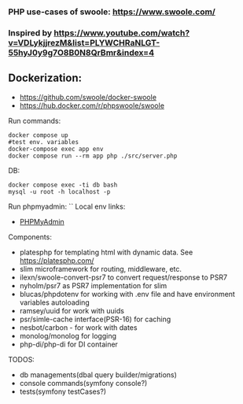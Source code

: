 ### PHP use-cases of swoole: https://www.swoole.com/
### Inspired by https://www.youtube.com/watch?v=VDLykjjrezM&list=PLYWCHRaNLGT-55hyJ0y9g7O8B0N8QrBmr&index=4

## Dockerization: 
- https://github.com/swoole/docker-swoole
- https://hub.docker.com/r/phpswoole/swoole

Run commands:
```
docker compose up
#test env. variables
docker-compose exec app env
docker compose run --rm app php ./src/server.php
```
DB:
```
docker compose exec -ti db bash
mysql -u root -h localhost -p
```
Run phpmyadmin: ``
Local env links:
 - [PHPMyAdmin](http://localhost:8080/)

Components:
 - platesphp for templating html with dynamic data. See https://platesphp.com/
 - slim microframework for routing, middleware, etc.
 - ilexn/swoole-convert-psr7 to convert request/response to PSR7
 - nyholm/psr7 as PSR7 implementation for slim
 - blucas/phpdotenv for working with .env file and have environment variables autoloading
 - ramsey/uuid for work with uuids
 - psr/simle-cache interface(PSR-16) for caching
 - nesbot/carbon - for work with dates
 - monolog/monolog for logging
 - php-di/php-di for DI container

TODOS:
 - db managements(dbal query builder/migrations)
 - console commands(symfony console?)
 - tests(symfony testCases?)